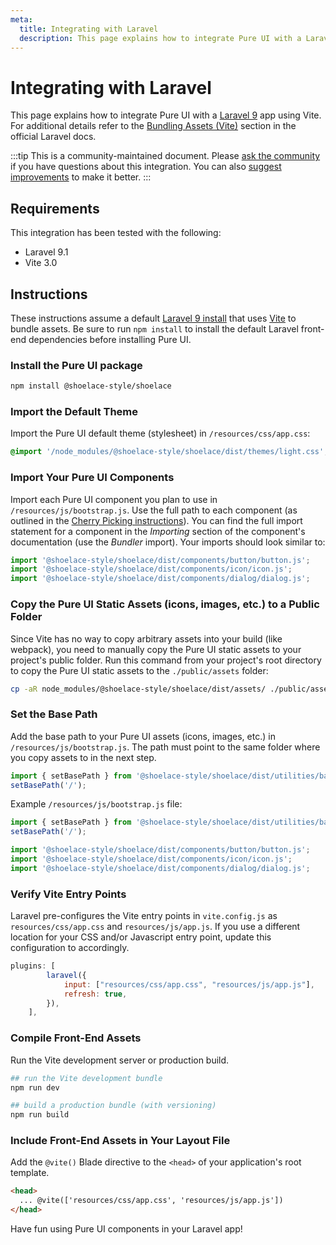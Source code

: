 ```yaml
---
meta:
  title: Integrating with Laravel
  description: This page explains how to integrate Pure UI with a Laravel app.
---
```


# Integrating with Laravel

This page explains how to integrate Pure UI with a [Laravel 9](https://laravel.com) app using Vite. For additional details refer to the [Bundling Assets (Vite)](https://laravel.com/docs/9.x/vite) section in the official Laravel docs.

:::tip
This is a community-maintained document. Please [ask the community](/resources/community) if you have questions about this integration. You can also [suggest improvements](https://github.com/shoelace-style/shoelace/blob/next/docs/tutorials/integrating-with-laravel.md) to make it better.
:::

## Requirements

This integration has been tested with the following:

- Laravel 9.1
- Vite 3.0

## Instructions

These instructions assume a default [Laravel 9 install](https://laravel.com/docs/9.x/installation) that uses [Vite](https://vitejs.dev/) to bundle assets.
Be sure to run `npm install` to install the default Laravel front-end dependencies before installing Pure UI.

### Install the Pure UI package

```bash
npm install @shoelace-style/shoelace
```

### Import the Default Theme

Import the Pure UI default theme (stylesheet) in `/resources/css/app.css`:

```css
@import '/node_modules/@shoelace-style/shoelace/dist/themes/light.css';
```

### Import Your Pure UI Components

Import each Pure UI component you plan to use in `/resources/js/bootstrap.js`. Use the full path to each component (as outlined in the [Cherry Picking instructions](https://shoelace.style/getting-started/installation#cherry-picking)). You can find the full import statement for a component in the _Importing_ section of the component's documentation (use the _Bundler_ import). Your imports should look similar to:

```js
import '@shoelace-style/shoelace/dist/components/button/button.js';
import '@shoelace-style/shoelace/dist/components/icon/icon.js';
import '@shoelace-style/shoelace/dist/components/dialog/dialog.js';
```

### Copy the Pure UI Static Assets (icons, images, etc.) to a Public Folder

Since Vite has no way to copy arbitrary assets into your build (like webpack), you need to manually copy the Pure UI static assets to your project's public folder. Run this command from your project's root directory to copy the Pure UI static assets to the `./public/assets` folder:

```sh
cp -aR node_modules/@shoelace-style/shoelace/dist/assets/ ./public/assets
```

### Set the Base Path

Add the base path to your Pure UI assets (icons, images, etc.) in `/resources/js/bootstrap.js`. The path must point to the same folder where you copy assets to in the next step.

```js
import { setBasePath } from '@shoelace-style/shoelace/dist/utilities/base-path.js';
setBasePath('/');
```

Example `/resources/js/bootstrap.js` file:

```js
import { setBasePath } from '@shoelace-style/shoelace/dist/utilities/base-path.js';
setBasePath('/');

import '@shoelace-style/shoelace/dist/components/button/button.js';
import '@shoelace-style/shoelace/dist/components/icon/icon.js';
import '@shoelace-style/shoelace/dist/components/dialog/dialog.js';
```

### Verify Vite Entry Points

Laravel pre-configures the Vite entry points in `vite.config.js` as `resources/css/app.css` and `resources/js/app.js`. If you use a different location for your CSS and/or Javascript entry point, update this configuration to accordingly.

```js
plugins: [
        laravel({
            input: ["resources/css/app.css", "resources/js/app.js"],
            refresh: true,
        }),
    ],
```

### Compile Front-End Assets

Run the Vite development server or production build.

```bash
## run the Vite development bundle
npm run dev

## build a production bundle (with versioning)
npm run build
```

### Include Front-End Assets in Your Layout File

Add the `@vite()` Blade directive to the `<head>` of your application's root template.

```html
<head>
  ... @vite(['resources/css/app.css', 'resources/js/app.js'])
</head>
```

Have fun using Pure UI components in your Laravel app!
